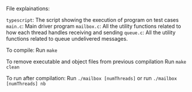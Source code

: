 File explainations:

`typescript`: The script showing the execution of program on test cases
`main.c`: Main driver program
`mailbox.c`: All the utility functions related to how each thread handles receiving and sending
`queue.c`: All the utility functions related to queue undelivered messages.

To compile:
Run `make`

To remove executable and object files from previous compilation
Run `make clean`


To run after compilation:
Run `./mailbox [numThreads]` or run `./mailbox [numThreads] nb`